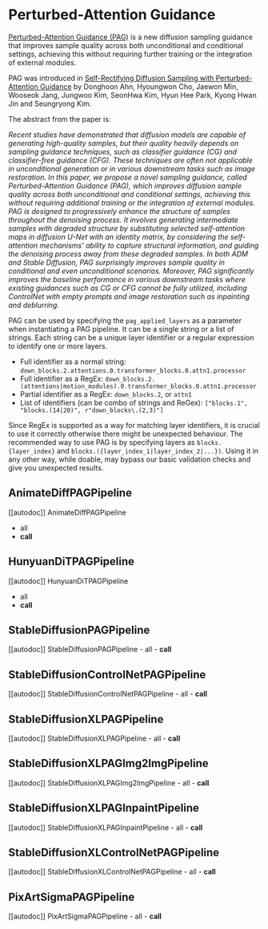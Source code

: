 <!--Copyright 2024 The HuggingFace Team. All rights reserved.

Licensed under the Apache License, Version 2.0 (the "License"); you may not use this file except in compliance with
the License. You may obtain a copy of the License at

http://www.apache.org/licenses/LICENSE-2.0

Unless required by applicable law or agreed to in writing, software distributed under the License is distributed on
an "AS IS" BASIS, WITHOUT WARRANTIES OR CONDITIONS OF ANY KIND, either express or implied. See the License for the
specific language governing permissions and limitations under the License.
-->

# Perturbed-Attention Guidance

[Perturbed-Attention Guidance (PAG)](https://ku-cvlab.github.io/Perturbed-Attention-Guidance/) is a new diffusion sampling guidance that improves sample quality across both unconditional and conditional settings, achieving this without requiring further training or the integration of external modules.

PAG was introduced in [Self-Rectifying Diffusion Sampling with Perturbed-Attention Guidance](https://huggingface.co/papers/2403.17377) by Donghoon Ahn, Hyoungwon Cho, Jaewon Min, Wooseok Jang, Jungwoo Kim, SeonHwa Kim, Hyun Hee Park, Kyong Hwan Jin and Seungryong Kim.

The abstract from the paper is:

*Recent studies have demonstrated that diffusion models are capable of generating high-quality samples, but their quality heavily depends on sampling guidance techniques, such as classifier guidance (CG) and classifier-free guidance (CFG). These techniques are often not applicable in unconditional generation or in various downstream tasks such as image restoration. In this paper, we propose a novel sampling guidance, called Perturbed-Attention Guidance (PAG), which improves diffusion sample quality across both unconditional and conditional settings, achieving this without requiring additional training or the integration of external modules. PAG is designed to progressively enhance the structure of samples throughout the denoising process. It involves generating intermediate samples with degraded structure by substituting selected self-attention maps in diffusion U-Net with an identity matrix, by considering the self-attention mechanisms' ability to capture structural information, and guiding the denoising process away from these degraded samples. In both ADM and Stable Diffusion, PAG surprisingly improves sample quality in conditional and even unconditional scenarios. Moreover, PAG significantly improves the baseline performance in various downstream tasks where existing guidances such as CG or CFG cannot be fully utilized, including ControlNet with empty prompts and image restoration such as inpainting and deblurring.*

PAG can be used by specifying the `pag_applied_layers` as a parameter when instantiating a PAG pipeline. It can be a single string or a list of strings. Each string can be a unique layer identifier or a regular expression to identify one or more layers. 

- Full identifier as a normal string: `down_blocks.2.attentions.0.transformer_blocks.0.attn1.processor`
- Full identifier as a RegEx: `down_blocks.2.(attentions|motion_modules).0.transformer_blocks.0.attn1.processor`
- Partial identifier as a RegEx: `down_blocks.2`, or `attn1`
- List of identifiers (can be combo of strings and ReGex): `["blocks.1", "blocks.(14|20)", r"down_blocks\.(2,3)"]`

<Tip warning={true}>

Since RegEx is supported as a way for matching layer identifiers, it is crucial to use it correctly otherwise there might be unexpected behaviour. The recommended way to use PAG is by specifying layers as `blocks.{layer_index}` and `blocks.({layer_index_1|layer_index_2|...})`. Using it in any other way, while doable, may bypass our basic validation checks and give you unexpected results.

</Tip>

## AnimateDiffPAGPipeline
[[autodoc]] AnimateDiffPAGPipeline
  - all
  - __call__

## HunyuanDiTPAGPipeline
[[autodoc]] HunyuanDiTPAGPipeline
  - all
  - __call__

## StableDiffusionPAGPipeline
[[autodoc]] StableDiffusionPAGPipeline
	- all
	- __call__

## StableDiffusionControlNetPAGPipeline
[[autodoc]] StableDiffusionControlNetPAGPipeline
	- all
	- __call__

## StableDiffusionXLPAGPipeline
[[autodoc]] StableDiffusionXLPAGPipeline
	- all
	- __call__

## StableDiffusionXLPAGImg2ImgPipeline
[[autodoc]] StableDiffusionXLPAGImg2ImgPipeline
	- all
	- __call__

## StableDiffusionXLPAGInpaintPipeline
[[autodoc]] StableDiffusionXLPAGInpaintPipeline
	- all
	- __call__

## StableDiffusionXLControlNetPAGPipeline
[[autodoc]] StableDiffusionXLControlNetPAGPipeline
	- all
	- __call__


## PixArtSigmaPAGPipeline
[[autodoc]] PixArtSigmaPAGPipeline
	- all
	- __call__
